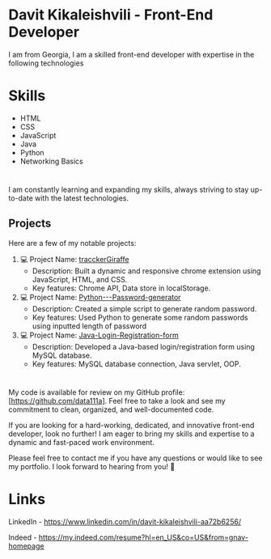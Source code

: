#  Davit Kikaleishvili - Front-End Developer

I am from Georgia, I am a skilled front-end developer with expertise in the following technologies


# Skills

-    HTML
-    CSS
-   JavaScript
-    Java
-    Python
-    Networking Basics

#
I am constantly learning and expanding my skills, always striving to stay up-to-date with the latest technologies.

## Projects
Here are a few of my notable projects:

1.  💻 Project Name: [tracckerGiraffe](https://github.com/data111a/tracckerGiraffe)
    -   Description: Built a dynamic and responsive chrome extension using JavaScript, HTML, and CSS.
    -   Key features: Chrome API, Data store in localStorage.
2.  💻 Project Name: [Python---Password-generator](https://github.com/data111a/Python---Password-generator)
    -   Description: Created a simple script to generate random password. 
    -   Key features: Used Python to generate some random passwords using inputted length of password
3.  💻 Project Name:  [Java-Login-Registration-form](https://github.com/data111a/Java-Login-Registration-form)
    -   Description: Developed a Java-based login/registration form using MySQL database.
    -   Key features: MySQL database connection, Java servlet, OOP. 

#
My code is available for review on my GitHub profile: [https://github.com/data111a]. Feel free to take a look and see my commitment to clean, organized, and well-documented code.

If you are looking for a hard-working, dedicated, and innovative front-end developer, look no further! I am eager to bring my skills and expertise to a dynamic and fast-paced work environment.

Please feel free to contact me if you have any questions or would like to see my portfolio. I look forward to hearing from you! 💬

# Links
LinkedIn - https://www.linkedin.com/in/davit-kikaleishvili-aa72b6256/

Indeed - https://my.indeed.com/resume?hl=en_US&co=US&from=gnav-homepage


